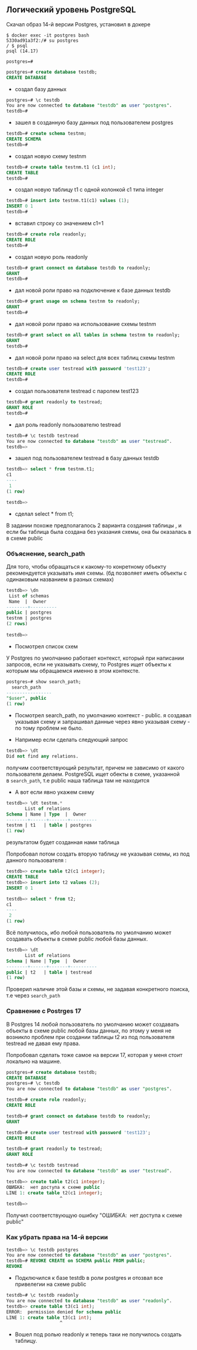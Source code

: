 ## Логический уровень PostgreSQL 

Скачал образ 14-й версии Postgres, установил в докере
```shell
$ docker exec -it postgres bash  
5330ad91a3f2:/# su postgres  
/ $ psql  
psql (14.17)  

postgres=#
```

```sql
postgres=# create database testdb;  
CREATE DATABASE
```
- создал базу данных

```sql
postgres=# \c testdb  
You are now connected to database "testdb" as user "postgres".  
testdb=#
```
- зашел в созданную базу данных под пользователем postgres

```sql
testdb=# create schema testnm;  
CREATE SCHEMA  
testdb=#
```
- создал новую схему testnm

```sql
testdb=# create table testnm.t1 (c1 int);  
CREATE TABLE  
testdb=#
```
- создал новую таблицу t1 с одной колонкой c1 типа integer

```sql
testdb=# insert into testnm.t1(c1) values (1);  
INSERT 0 1  
testdb=#
```
- вставил строку со значением c1=1

```sql
testdb=# create role readonly;  
CREATE ROLE  
testdb=#
```
- создал новую роль readonly

```sql
testdb=# grant connect on database testdb to readonly;  
GRANT  
testdb=#
```
- дал новой роли право на подключение к базе данных testdb

```sql
testdb=# grant usage on schema testnm to readonly;  
GRANT  
testdb=#
```
- дал новой роли право на использование схемы testnm

```sql
testdb=# grant select on all tables in schema testnm to readonly;  
GRANT  
testdb=#
```
- дал новой роли право на select для всех таблиц схемы testnm

```sql
testdb=# create user testread with password 'test123';  
CREATE ROLE  
testdb=#
```
- создал пользователя testread с паролем test123

```sql
testdb=# grant readonly to testread;  
GRANT ROLE  
testdb=#
```
- дал роль readonly пользователю testread

```sql
testdb=# \c testdb testread  
You are now connected to database "testdb" as user "testread".  
testdb=>
```
- зашел под пользователем testread в базу данных testdb

```sql
testdb=> select * from testnm.t1;  
c1    
----  
 1  
(1 row)

testdb=>
```
- сделал select * from t1;

В задании похоже предполагалось 2 варианта создания таблицы , и если бы таблица была создана без указания схемы, она бы оказалась в в схеме public

### Объяснение, search_path
Для того, чтобы обращаться к какому-то конретному объекту рекомендуется указывать имя схемы. (бд позволяет иметь объекты с одинаковым названием в разных схемах)

```sql
testdb=> \dn  
 List of schemas  
 Name  |  Owner      
--------+----------  
public | postgres  
testnm | postgres  
(2 rows)  
  
testdb=>
```
- Посмотрел список схем

У Postgres по умолчанию работает контекст, который при написании запросов, если не указывать схему, то Postgres ищет объекты к которым мы обращаемся именно в этом контексте.
```sql
postgres=# show search_path;  
  search_path      
-----------------  
"$user", public  
(1 row)
```
- Посмотрел search_path, по умолчанию контекст - public.
я создавал указывая схему и запрашивал данные через явно указывая схему - по тому проблем не было.

- Например если сделать следующий запрос
```sql
testdb=> \dt  
Did not find any relations.
```
получим соответствующий результат, причем не зависимо от какого пользователя делаем. PostgreSQL ищет обекты в схеме, указанной в `search_path`, т.е public  наша таблица там не находится
- А вот если явно укажем схему
```sql
testdb=> \dt testnm.*  
       List of relations  
Schema | Name | Type  |  Owner      
--------+------+-------+----------  
testnm | t1   | table | postgres  
(1 row)
```
результатом будет созданная нами таблица


Попробовал потом создать вторую таблицу не указывая схемы, из под данного пользователя :
```sql
testdb=> create table t2(c1 integer);  
CREATE TABLE  
testdb=> insert into t2 values (2);
INSERT 0 1

testdb=> select * from t2;  
c1    
----  
 2  
(1 row)
```
Всё получилось, ибо любой пользователь по умолчанию может создавать объекты в схеме public любой базы данных.

```sql
testdb=> \dt  
       List of relations  
Schema | Name | Type  |  Owner      
--------+------+-------+----------  
public | t2   | table | testread  
(1 row)  
```
Проверил наличие этой базы и схемы, не задавая конкретного поиска, т.е через `search_path`

### Сравнение с Postrges 17
В Postgres 14 любой пользователь по умолчанию может создавать объекты в схеме public любой базы данных, по этому у меня не возникло проблем при создании таблицы t2 из под пользователя testread не давая ему права.

Попробовал сделать тоже самое на версии 17, которая у меня стоит локально на машине.
```sql
postgres=# create database testdb;  
CREATE DATABASE  
postgres=# \c testdb  
You are now connected to database "testdb" as user "postgres".  

testdb=# create role readonly;  
CREATE ROLE  

testdb=# grant connect on database testdb to readonly;  
GRANT  

testdb=# create user testread with password 'test123';  
CREATE ROLE  

testdb=# grant readonly to testread;  
GRANT ROLE  

testdb=# \c testdb testread  
You are now connected to database "testdb" as user "testread".  

testdb=> create table t2(c1 integer);  
ОШИБКА:  нет доступа к схеме public  
LINE 1: create table t2(c1 integer);  
                    ^  
testdb=>
```
Получил соответствующую ошибку "ОШИБКА:  нет доступа к схеме public"


### Как убрать права на 14-й версии
```sql
testdb=> \c testdb postgres  
You are now connected to database "testdb" as user "postgres".  
testdb=# REVOKE CREATE on SCHEMA public FROM public;    
REVOKE
```
- Подключился к базе testdb в роли postgres и отозвал все привелегии на схеме public

```sql
testdb=# \c testdb readonly  
You are now connected to database "testdb" as user "readonly".  
testdb=> create table t3(c1 int);  
ERROR:  permission denied for schema public  
LINE 1: create table t3(c1 int);  
                    ^  
```
- Вошел под ролью readonly и теперь таки не получилось создать таблицу.
